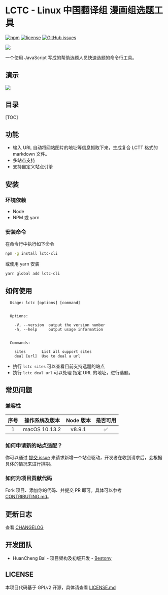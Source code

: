 # LCTC - Linux 中国翻译组 漫画组选题工具

[![npm](https://img.shields.io/npm/dy/lctt-cli.svg?style=plastic)](https://www.npmjs.com/package/lctc-cli)
[![license](https://img.shields.io/github/license/bestony/lctc-cli.svg?style=plastic)](https://github.com/bestony/lctc-cli)
[![GitHub issues](https://img.shields.io/github/issues/bestony/lctc-cli.svg?style=plastic)](https://github.com/bestony/lctc-cli)

![](https://ws4.sinaimg.cn/large/006tNc79gy1fmwx9w6uhvj30dw0dw3ye.jpg)

一个使用 JavaScript 写成的帮助选题人员快速选题的命令行工具。

## 演示

![](https://ws2.sinaimg.cn/large/006tKfTcgy1fmwwkmdykng30mg0g1gsk.gif)

## 目录

[TOC]

## 功能

- 输入 URL 自动将网站图片的地址等信息抓取下来，生成复合 LCTT 格式的 markdown 文件。
- 多站点支持
- 支持自定义站点引擎


## 安装

### 环境依赖

- Node 
- NPM 或 yarn

### 安装命令

在命令行中执行如下命令

```bash
npm -g install lctc-cli
```

或使用 yarn 安装

```bash
yarn global add lctc-cli
```



## 如何使用

```
  Usage: lctc [options] [command]


  Options:

    -V, --version  output the version number
    -h, --help     output usage information


  Commands:

    sites       List all support sites
    deal [url]  Use to deal a url
```
- 执行 `lctc sites` 可以查看目前支持选题的站点
- 执行 `lctc deal url` 可以处理 指定 URL 的地址，进行选题。



## 常见问题

### 兼容性

|  序号  |    操作系统及版本    | Node 版本 | 是否可用 |
| :--: | :-----------: | :-----: | :--: |
|  1   | macOS 10.13.2 | v8.9.1  |  ✅   |


### 如何申请新的站点适配？

你可以通过 [提交 issue](https://github.com/bestony/lctc-cli/issues/new) 来请求新增一个站点驱动，开发者在收到请求后，会根据具体的情况来进行排期。

### 如何为项目贡献代码

Fork 项目、添加你的代码、并提交 PR 即可。具体可以参考 [CONTRIBUTING.md](CONTRIBUTING.md)。

## 更新日志

查看 [CHANGELOG](CHANGELOG)

## 开发团队

- HuanCheng Bai - 项目架构及初版开发 -  [Bestony](https://github.com/bestony)

## LICENSE

本项目代码基于 GPLv2 开源，具体请查看 [LICENSE.md](LICENSE.md)